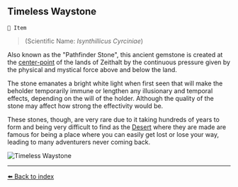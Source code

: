 ## Timeless Waystone

`📜 Item`

> (Scientific Name: *Isynthillicus Cyrciniae*)

Also known as the "Pathfinder Stone", this ancient gemstone is created at the [center-point](../refs/timeless_desert.md) of the lands of Zeithalt by the continuous pressure given by the physical and mystical force above and below the land.

The stone emanates a bright white light when first seen that will make the beholder temporarily immune or lengthen any illusionary and temporal effects, depending on the will of the holder. Although the quality of the stone may affect how strong the effectivity would be.

These stones, though, are very rare due to it taking hundreds of years to form and being very difficult to find as the [Desert](../refs/timeless_desert.md) where they are made are famous for being a place where you can easily get lost or lose your way, leading to many adventurers never coming back.

![Timeless Waystone](../i/timeless_waystone.png)


----------
[⬅️ Back to index](/index.md#22a0_s)